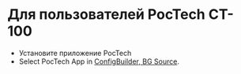 # Для пользователей PocTech CT-100

- Установите приложение PocTech
- Select PocTech App in [ConfigBuilder, BG Source](../SettingUpAaps/ConfigBuilder.md#bg-source).

